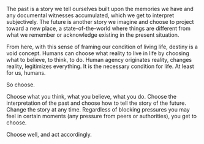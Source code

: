 The past is a story we tell ourselves built upon the memories we have and any documental witnesses accumulated, which we get to interpret subjectively.
The future is another story we imagine and choose to project toward a new place, a state-of-the-world where things are different from what we remember or acknowledge existing in the present situation.

From here, with this sense of framing our condition of living life, destiny is a void concept.
Humans can choose what reality to live in life by choosing what to believe, to think, to do.
Human agency originates reality, changes reality, legitimizes everything. It is the necessary condition for life.
At least for us, humans.

So choose.

Choose what you think, what you believe, what you do.
Choose the interpretation of the past and choose how to tell the story of the future.
Change the story at any time. Regardless of blocking pressures you may feel in certain moments (any pressure from peers or authorities), you get to choose.

Choose well, and act accordingly.
